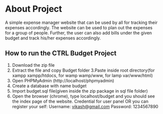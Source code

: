 # About Project
A simple expense manager website that can be used by all for tracking their
expenses accordingly. The website can be used to plan out the expenses for a group of
people. Further, the user can also add bills under the given budget and track his/her
expenses accordingly.

## How to run the CTRL Budget Project
1. Download the  zip file
2. Extract the file and copy Budget folder
3.Paste inside root directory(for xampp xampp/htdocs, for wamp wamp/www, for lamp var/www/html)
4. Open PHPMyAdmin (http://localhost/phpmyadmin)
5. Create a database with name budget 
6. Import budget.sql file(given inside the zip package in sql file folder)
7. Open the browser (chrome), type localhost/budget and you should see the index page of the website.
Credential for user panel  OR you can register your self:
Username: vikash@gmail.com
Password: 1234567890
